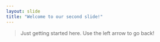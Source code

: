 ```yaml
---
layout: slide
title: "Welcome to our second slide!"
---
```

>Just getting started here.
Use the left arrow to go back!
